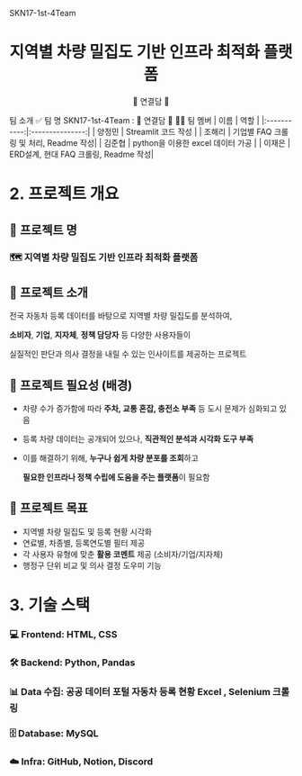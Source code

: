 SKN17-1st-4Team
<div align="center">
  <h1>지역별 차량 밀집도 기반 인프라 최적화 플랫폼</h1>
  <p>🔗 연결담 🔗</p>
</div>

팀 소개
✅ 팀 명
SKN17-1st-4Team : 🔗 연결담 🔗
🧑‍💻 팀 멤버
| 이름    | 역할        | 
|:-----------:|:---------------:|
| 양정민      | Streamlit 코드 작성           | 
| 조해리      | 기업별 FAQ 크롤링 및 처리, Readme 작성|
| 김준협      | python을 이용한 excel 데이터 가공  |
| 이재은      | ERD설계, 현대 FAQ 크롤링, Readme 작성|

# 2. 프로젝트 개요

## 📌 프로젝트 명

### **🗺️ 지역별 차량 밀집도 기반 인프라 최적화 플랫폼**

## 📖 프로젝트 소개

전국 자동차 등록 데이터를 바탕으로 지역별 차량 밀집도를 분석하여,

**소비자**, **기업**, **지자체**, **정책 담당자** 등 다양한 사용자들이 

실질적인 판단과 의사 결정을 내릴 수 있는 인사이트를 제공하는 프로젝트

## 📌 프로젝트 필요성 (배경)

- 차량 수가 증가함에 따라 **주차, 교통 혼잡, 충전소 부족** 등 도시 문제가 심화되고 있음
- 등록 차량 데이터는 공개되어 있으나, **직관적인 분석과 시각화 도구 부족**
- 이를 해결하기 위해, **누구나 쉽게 차량 분포를 조회**하고
    
    **필요한 인프라나 정책 수립에 도움을 주는 플랫폼**이 필요함
    

## 🎯 프로젝트 목표

- 지역별 차량 밀집도 및 등록 현황 시각화
- 연료별, 차종별, 등록연도별 필터 제공
- 각 사용자 유형에 맞춘 **활용 코멘트** 제공 (소비자/기업/지자체)
- 행정구 단위 비교 및 의사 결정 도우미 기능

# 3. 기술 스택

### 💻 **Frontend**: HTML, CSS

### 🛠️ **Backend**: Python, Pandas

### 📊 **Data 수집**: 공공 데이터 포털 자동차 등록 현황 Excel , Selenium 크롤링

### 🗄️ **Database**: MySQL

### ☁️ **Infra**: GitHub, Notion, Discord
